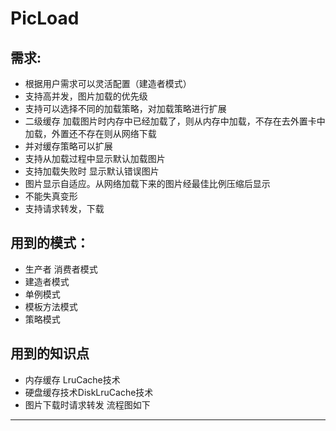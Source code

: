 # PicLoad

需求:
---
* 根据用户需求可以灵活配置（建造者模式）
* 支持高并发，图片加载的优先级 
* 支持可以选择不同的加载策略，对加载策略进行扩展
* 二级缓存  加载图片时内存中已经加载了，则从内存中加载，不存在去外置卡中加载，外置还不存在则从网络下载
* 并对缓存策略可以扩展
* 支持从加载过程中显示默认加载图片
* 支持加载失败时 显示默认错误图片
* 图片显示自适应。从网络加载下来的图片经最佳比例压缩后显示
* 不能失真变形
* 支持请求转发，下载

用到的模式：
---------
* 生产者 消费者模式
* 建造者模式
* 单例模式
* 模板方法模式
* 策略模式

用到的知识点
-----------
* 内存缓存 LruCache技术
* 硬盘缓存技术DiskLruCache技术
* 图片下载时请求转发
流程图如下
---------

